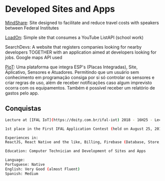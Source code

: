 # Developed Sites and Apps

[MindShare](https://mindshare.cpsoftware.com.br): Site designed to facilitate and reduce travel costs with speakers between Federal Institutes

[LoadOn](https://loadon.netlify.com/): Simple site that consumes a YouTube ListAPI (school work) 

SearchDevs: A website that registers companies looking for nearby developers TOGETHER with an application aimed at developers looking for jobs. Google maps API used

[PioT](https://imgur.com/gallery/HCL0tzw): Uma plataforma que integra ESP's (Placas Integradas), Site, Aplicativo, Sensores e Atuadores. Permitindo que um usuário sem conhecimento em programação consiga por si só controlar os sensores e criar regras de uso, além de receber notificações caso algum imprevisto ocorra com os equipamentos. Também é possível receber um relatório de gastos pelo app.    

## Conquistas
```bash
Lecture at [IFAL IoT](https://doity.com.br/ifal-iot) 2018 - 16H25 - Lecture: Raspberry Pi as wifi router and web server 
```

```bash
1st place in the First IFAL Application Contest (held on August 25, 2018).
```

```bash
Experiences in:
ReactJS, React Native and the like, Billing, Firebase (Database, Store, Auth0, Hosting, Cloud), JavaScript, CSS, Prototyping
```
```bash
Education: Computer Technician and Development of Sites and Apps
```

```bash
Language:
Portuguese: Native
English: Very Good (almost Fluent)
Spanish: Medium
```
